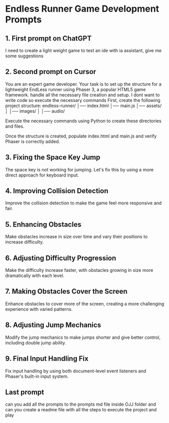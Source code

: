 # Endless Runner Game Development Prompts

## 1. First prompt on ChatGPT

I need to create a light weight game to test an ide with ia assistant, give me some suggestions

## 2. Second prompt on Cursor

You are an expert game developer. Your task is to set up the structure for a lightweight EndLess runner using Phaser 3, a popular HTML5 game framework. handle all the necessary file creation and setup. I dont want to write code so execute the necessary commands First, create the following project structure:
endless-runner/
│── index.html
│── main.js
│── assets/
│ │── images/
│ │── audio/

Execute the necessary commands using Python to create these directories and files.

Once the structure is created, populate index.html and main.js and verify Phaser is correctly added.

## 3. Fixing the Space Key Jump

The space key is not working for jumping. Let's fix this by using a more direct approach for keyboard input.

## 4. Improving Collision Detection

Improve the collision detection to make the game feel more responsive and fair.

## 5. Enhancing Obstacles

Make obstacles increase in size over time and vary their positions to increase difficulty.

## 6. Adjusting Difficulty Progression

Make the difficulty increase faster, with obstacles growing in size more dramatically with each level.

## 7. Making Obstacles Cover the Screen

Enhance obstacles to cover more of the screen, creating a more challenging experience with varied patterns.

## 8. Adjusting Jump Mechanics

Modify the jump mechanics to make jumps shorter and give better control, including double jump ability.

## 9. Final Input Handling Fix

Fix input handling by using both document-level event listeners and Phaser's built-in input system.

## Last prompt

can you add all the prompts to the prompts md file inside OJJ folder and can you create a readme file with all the steps to execute the project and play
